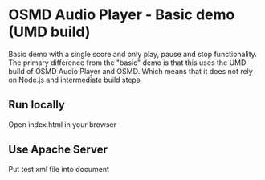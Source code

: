 # OSMD Audio Player - Basic demo (UMD build)

Basic demo with a single score and only play, pause and stop functionality. The primary difference from the "basic" demo is that this uses the UMD build of OSMD Audio Player and OSMD. Which means that it does not rely on Node.js and intermediate build steps.

## Run locally

Open index.html in your browser


## Use Apache Server

Put test xml file into document